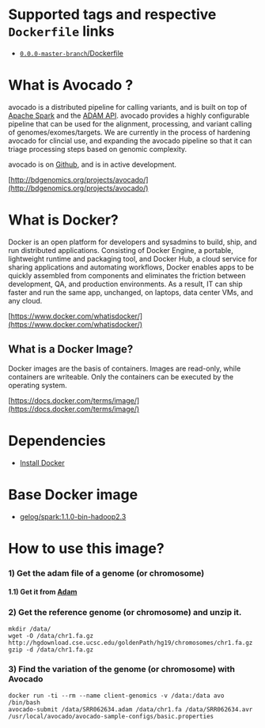 # Supported tags and respective `Dockerfile` links
- [`0.0.0-master-branch`/Dockerfile](https://github.com/GELOG/docker-ubuntu-avocado/blob/0.0.0-master-branch/Dockerfile)

# What is Avocado ?
avocado is a distributed pipeline for calling variants, and is built on top of [Apache Spark](http://spark.apache.org/) and the [ADAM API](http://bdgenomics.org/projects/adam/). avocado provides a highly configurable pipeline that can be used for the alignment, processing, and variant calling of genomes/exomes/targets. We are currently in the process of hardening avocado for clincial use, and expanding the avocado pipeline so that it can triage processing steps based on genomic complexity.

avocado is on [Github](https://github.com/bigdatagenomics/avocado), and is in active development.

[http://bdgenomics.org/projects/avocado/](http://bdgenomics.org/projects/avocado/)

# What is Docker?
Docker is an open platform for developers and sysadmins to build, ship, and run distributed applications. Consisting of Docker Engine, a portable, lightweight runtime and packaging tool, and Docker Hub, a cloud service for sharing applications and automating workflows, Docker enables apps to be quickly assembled from components and eliminates the friction between development, QA, and production environments. As a result, IT can ship faster and run the same app, unchanged, on laptops, data center VMs, and any cloud.

[https://www.docker.com/whatisdocker/](https://www.docker.com/whatisdocker/)

## What is a Docker Image?
Docker images are the basis of containers. Images are read-only, while containers are writeable. Only the containers can be executed by the operating system.

[https://docs.docker.com/terms/image/](https://docs.docker.com/terms/image/)

# Dependencies
* [Install Docker](https://docs.docker.com/installation/)

# Base Docker image
* [gelog/spark:1.1.0-bin-hadoop2.3](https://registry.hub.docker.com/u/gelog/spark/)

# How to use this image?
### 1) Get the adam file of a genome (or chromosome) 
#### 1.1) Get it from [Adam](https://github.com/GELOG/docker-ubuntu-adam)

### 2) Get the reference genome (or chromosome) and unzip it. 
    mkdir /data/
    wget -O /data/chr1.fa.gz http://hgdownload.cse.ucsc.edu/goldenPath/hg19/chromosomes/chr1.fa.gz
    gzip -d /data/chr1.fa.gz
### 3) Find the variation of the genome (or chromosome) with Avocado
    docker run -ti --rm --name client-genomics -v /data:/data avo /bin/bash
    avocado-submit /data/SRR062634.adam /data/chr1.fa /data/SRR062634.avr /usr/local/avocado/avocado-sample-configs/basic.properties

